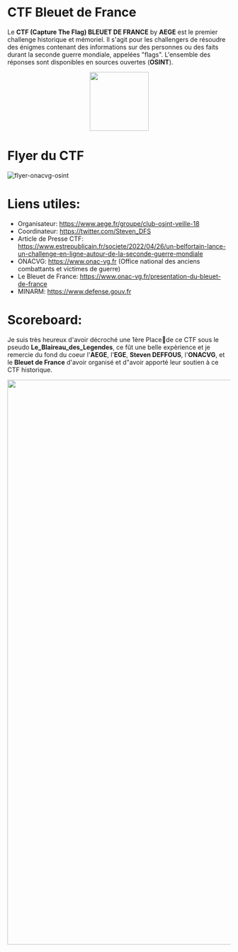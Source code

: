 # CTF Bleuet de France

Le **CTF (Capture The Flag) BLEUET DE FRANCE** by **AEGE** est le premier challenge historique et mémoriel. Il s'agit pour les challengers de résoudre des énigmes contenant des informations sur des personnes ou des faits durant la seconde guerre mondiale, appelées "flags". L'ensemble des réponses sont disponibles en sources ouvertes (**OSINT**).
<br>

<p align="center"> <img width="133" height="133" src="https://user-images.githubusercontent.com/104733166/172055057-bf964539-2b3a-4264-8d3c-3a08d89ef264.jpg"/>


<bt>
  
# Flyer du CTF
![flyer-onacvg-osint](https://user-images.githubusercontent.com/104733166/172054373-bac1a61b-c9a6-4200-9fc1-d111e4c86443.png)
  
  
# Liens utiles:
- Organisateur: https://www.aege.fr/groupe/club-osint-veille-18
- Coordinateur: https://twitter.com/Steven_DFS
- Article de Presse CTF: https://www.estrepublicain.fr/societe/2022/04/26/un-belfortain-lance-un-challenge-en-ligne-autour-de-la-seconde-guerre-mondiale
- ONACVG: https://www.onac-vg.fr (Office national des anciens combattants et victimes de guerre)
- Le Bleuet de France: https://www.onac-vg.fr/presentation-du-bleuet-de-france
- MINARM: https://www.defense.gouv.fr

# Scoreboard:
Je suis très heureux d'avoir décroché une 1ère Place🥇de ce CTF sous le pseudo **Le_Blaireau_des_Legendes**, ce fût une belle expèrience et je remercie du fond du coeur l'**AEGE**, l'**EGE**, **Steven DEFFOUS**, l'**ONACVG**, et le **Bleuet de France** d'avoir organisé et d"avoir apporté leur soutien à ce CTF historique.
  
<img width="1276" src="https://user-images.githubusercontent.com/104733166/172054884-ca790878-309d-4367-8106-b87a3bb6f5f0.png">

  
